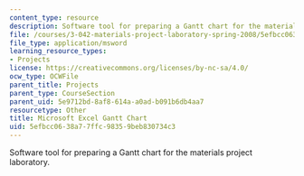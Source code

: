 ```yaml
---
content_type: resource
description: Software tool for preparing a Gantt chart for the materials project laboratory.
file: /courses/3-042-materials-project-laboratory-spring-2008/5efbcc0638a77ffc98359beb830734c3_gantt.xls
file_type: application/msword
learning_resource_types:
- Projects
license: https://creativecommons.org/licenses/by-nc-sa/4.0/
ocw_type: OCWFile
parent_title: Projects
parent_type: CourseSection
parent_uid: 5e9712bd-8af8-614a-a0ad-b091b6db4aa7
resourcetype: Other
title: Microsoft Excel Gantt Chart
uid: 5efbcc06-38a7-7ffc-9835-9beb830734c3
---
```

Software tool for preparing a Gantt chart for the materials project laboratory.
